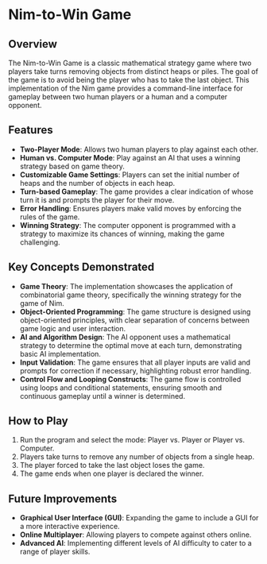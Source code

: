 # Nim-to-Win Game

## Overview
The Nim-to-Win Game is a classic mathematical strategy game where two players take turns removing objects from distinct heaps or piles. The goal of the game is to avoid being the player who has to take the last object. This implementation of the Nim game provides a command-line interface for gameplay between two human players or a human and a computer opponent.

## Features
- **Two-Player Mode**: Allows two human players to play against each other.
- **Human vs. Computer Mode**: Play against an AI that uses a winning strategy based on game theory.
- **Customizable Game Settings**: Players can set the initial number of heaps and the number of objects in each heap.
- **Turn-based Gameplay**: The game provides a clear indication of whose turn it is and prompts the player for their move.
- **Error Handling**: Ensures players make valid moves by enforcing the rules of the game.
- **Winning Strategy**: The computer opponent is programmed with a strategy to maximize its chances of winning, making the game challenging.

## Key Concepts Demonstrated
- **Game Theory**: The implementation showcases the application of combinatorial game theory, specifically the winning strategy for the game of Nim.
- **Object-Oriented Programming**: The game structure is designed using object-oriented principles, with clear separation of concerns between game logic and user interaction.
- **AI and Algorithm Design**: The AI opponent uses a mathematical strategy to determine the optimal move at each turn, demonstrating basic AI implementation.
- **Input Validation**: The game ensures that all player inputs are valid and prompts for correction if necessary, highlighting robust error handling.
- **Control Flow and Looping Constructs**: The game flow is controlled using loops and conditional statements, ensuring smooth and continuous gameplay until a winner is determined.

## How to Play
1. Run the program and select the mode: Player vs. Player or Player vs. Computer.
2. Players take turns to remove any number of objects from a single heap.
3. The player forced to take the last object loses the game.
4. The game ends when one player is declared the winner.

## Future Improvements
- **Graphical User Interface (GUI)**: Expanding the game to include a GUI for a more interactive experience.
- **Online Multiplayer**: Allowing players to compete against others online.
- **Advanced AI**: Implementing different levels of AI difficulty to cater to a range of player skills.
